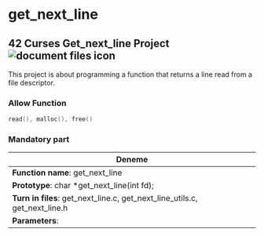 # get_next_line

## 42 Curses Get_next_line Project ![document files icon](https://user-images.githubusercontent.com/91786686/209575039-0fc4d9b4-2753-4d11-af04-969ac9ae4010.jpeg)

This project is about programming a function that returns a line
read from a file descriptor.

### Allow Function

```c
read(), malloc(), free()
```

### Mandatory part

|    Deneme         |
|-----------|
|**Function name**: get_next_line|
|**Prototype**: char *get_next_line(int fd);|
|**Turn in files**: get_next_line.c, get_next_line_utils.c, get_next_line.h|
|**Parameters**:|
